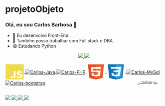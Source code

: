 # projetoObjeto

### Olá, eu sou Carlos Barbosa 👋


- 🔭  Eu desenvolvo Front-End
- 🌱  Também posso trabalhar com Full stack e DBA 
- 😄  Estudando Python

<div align="center">
  <a href="https://github.com/CarlosBarbosaPro">
  <img height="180em" src="https://github-readme-stats.vercel.app/api?username=CarlosBarbosaPro&show_icons=true&theme=dark&include_all_commits=true&count_private=true"/>
  <img height="180em" src="https://github-readme-stats.vercel.app/api/top-langs/?username=CarlosBarbosaPro&layout=compact&langs_count=7&theme=dark"/>
</div>
 <div style="display: inline_block"><br>
  <img align="center" alt="Carlos-Js" height="50" width="60" src="https://raw.githubusercontent.com/devicons/devicon/master/icons/javascript/javascript-plain.svg">
  <img align="center" alt="Carlos-Java" height="50" width="60" src="https://cdn.jsdelivr.net/gh/devicons/devicon/icons/java/java-plain.svg">
  <img align="center" alt="Carlos-PHP" height="50" width="60" src="https://cdn.jsdelivr.net/gh/devicons/devicon/icons/php/php-original.svg">
  <img align="center" alt="Carlos-HTML" height="50" width="60" src="https://raw.githubusercontent.com/devicons/devicon/master/icons/html5/html5-original.svg">
  <img align="center" alt="Carlos-CSS" height="50" width="60" src="https://raw.githubusercontent.com/devicons/devicon/master/icons/css3/css3-original.svg">
  <img align="center" alt="Carlos-MySql" height="50" width="60" src="https://cdn.jsdelivr.net/gh/devicons/devicon/icons/mysql/mysql-original-wordmark.svg">
  <img align="center" alt="Carlos-bootstrap" height="50" width="60" src="https://cdn.jsdelivr.net/gh/devicons/devicon/icons/bootstrap/bootstrap-original.svg">
  <img align="right" alt="Carlos-png" height="150" style="border-radius:50px;" src="https://user-images.githubusercontent.com/102983077/161898659-5ef8df24-83e3-441c-9b9b-c41b4ad4723d.png">
</div>
  
##
  
<div>
  <a href="https://www.instagram.com/carlossanttos70/" target="_blank"><img src="https://img.shields.io/badge/-Instagram-%23E4405F?style=for-the-badge&logo=instagram&logoColor=white" target="_blank"></a>  
  <a href = "mailto:carlosantos010203@gmail.com"><img src="https://img.shields.io/badge/Gmail-D14836?style=for-the-badge&logo=gmail&logoColor=white"</a>
  <a href = "https://api.whatsapp.com/send?phone=5521973187329&text=Ol%C3%A1%2C%20Carlos%20Barbosa!!"><img src="https://img.shields.io/badge/WhatsApp-25D366?style=for-the-badge&logo=whatsapp&logoColor=white"</a>
    <a href="https://www.linkedin.com/in/carlosbarbosapro" target="_blank"><img src="https://img.shields.io/badge/-LinkedIn-%230077B5?style=for-the-badge&logo=linkedin&logoColor=white" target="_blank"></a>
</div>
